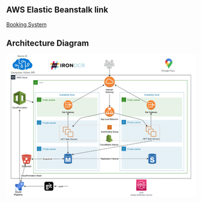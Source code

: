 ## AWS Elastic Beanstalk link

[Booking System](http://csinc-dev.eu-west-1.elasticbeanstalk.com/)


## Architecture Diagram

![](ProjectDocuments/arcd.png)